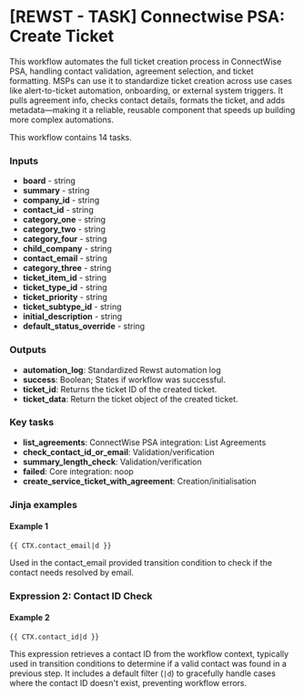 # \[REWST - TASK] Connectwise PSA: Create Ticket

This workflow automates the full ticket creation process in ConnectWise PSA, handling contact validation, agreement selection, and ticket formatting. MSPs can use it to standardize ticket creation across use cases like alert-to-ticket automation, onboarding, or external system triggers. It pulls agreement info, checks contact details, formats the ticket, and adds metadata—making it a reliable, reusable component that speeds up building more complex automations.

This workflow contains 14 tasks.

### Inputs

* **board** - string
* **summary** - string
* **company\_id** - string
* **contact\_id** - string
* **category\_one** - string
* **category\_two** - string
* **category\_four** - string
* **child\_company** - string
* **contact\_email** - string
* **category\_three** - string
* **ticket\_item\_id** - string
* **ticket\_type\_id** - string
* **ticket\_priority** - string
* **ticket\_subtype\_id** - string
* **initial\_description** - string
* **default\_status\_override** - string

### Outputs

* **automation\_log**: Standardized Rewst automation log
* **success**: Boolean; States if workflow was successful.
* **ticket\_id**: Returns the ticket ID of the created ticket.
* **ticket\_data**: Return the ticket object of the created ticket.

### Key tasks

* **list\_agreements**: ConnectWise PSA integration: List Agreements
* **check\_contact\_id\_or\_email**: Validation/verification
* **summary\_length\_check**: Validation/verification
* **failed**: Core integration: noop
* **create\_service\_ticket\_with\_agreement**: Creation/initialisation

### Jinja examples

#### Example 1

```jinja
{{ CTX.contact_email|d }}
```

Used in the contact\_email provided transition condition to check if the contact needs resolved by email.

### Expression 2: Contact ID Check

#### Example 2

```jinja
{{ CTX.contact_id|d }}
```

This expression retrieves a contact ID from the workflow context, typically used in transition conditions to determine if a valid contact was found in a previous step. It includes a default filter (`|d`) to gracefully handle cases where the contact ID doesn't exist, preventing workflow errors.
